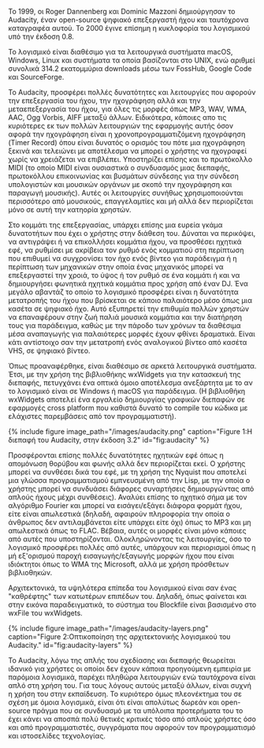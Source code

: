 Το 1999, οι Roger Dannenberg και Dominic Mazzoni δημιούργησαν το Audacity, έναν open-source ψηφιακό επεξεργαστή ήχου και ταυτόχρονα καταγραφέα αυτού. Το 2000 έγινε επίσημη η κυκλοφορία του λογισμικού υπό την έκδοση 0.8.

Το λογισμικό είναι διαθέσιμο για τα λειτουργικά συστήματα macOS, Windows, Linux και συστήματα τα οποία βασίζονται στο UNIX, ενώ αριθμεί συνολικά 314.2 εκατομμύρια downloads μέσω των FossHub, Google Code και SourceForge.

Το Audacity, προσφέρει πολλές δυνατότητες και λειτουργίες που αφορούν την επεξεργασία του ήχου, την ηχογράφηση αλλά και την μεταεπεξεργασία του ήχου, για όλες τις μορφές όπως MP3, WAV, WMA, AAC, Ogg Vorbis, AIFF μεταξύ άλλων. Ειδικότερα, κάποιες απο τις κυριότερες εκ των πολλών λειτουργιών της εφαρμογής αυτής όσον αφορά την ηχογράφηση είναι η χρονοπρογραμματιζόμενη ηχογράφηση (Timer Record) όπου είναι δυνατός ο ορισμός του πότε μια ηχογράφηση ξεκινά και τελειώνει με αποτέλεσμα να μπορεί ο χρήστης να ηχογραφεί χωρίς να χρειάζεται να επιβλέπει. Υποστηρίζει επίσης και το πρωτόκολλο MIDI (το οποίο MIDI είναι ουσιαστικά ο συνδυασμός μιας διεπαφής, πρωτοκόλλου επικοινωνίας και βυσμάτων σύνδεσης για την σύνδεση υπολογιστών και μουσικών οργάνων με σκοπό την ηχογράφηση και παραγωγή μουσικής). Αυτές οι λειτουργίες συνήθως χρησιμοποιούνται περισσότερο από μουσικούς, επαγγελαμτίες και μή αλλά δεν περιορίζεται μόνο σε αυτή την κατηορία χρηστών.

Στο κομμάτι της επεξεργασίας, υπάρχει επίσης μια ευρεία γκάμα δυνατοτήτων που έχει ο χρήστης στην διάθεση του. Δύναται να περικόψει, να αντιγράψει ή να επικολλήσει κομμάτια ήχου, να προσθέσει ηχητικά εφέ, να ρυθμίσει με ακρίβεια τον ρυθμό ενός κομματιού στη περίπτωση που επιθυμεί να συγχρονίσει τον ήχο ενός βίντεο για παράδειγμα ή η περίπτωση των μηχανικών στην οποία ένας μηχανικός μπορεί να επεξεργαστεί την χροιά, το ύψος ή τον ρυθμό σε ένα κομμάτι ή και να δημιουργήσει φωνητικά ηχητικά κομμάτια προς χρήση από έναν DJ. Ένα μεγάλο αβαντάζ το οποίο το λογισμικό προσφέρει είναι η δυνατότητα μετατροπής του ήχου που βρίσκεται σε κάποιο παλαιότερο μέσο όπως μια κασέτα σε ψηφιακό ήχο. Αυτό εξυπηρετεί την επιθυμία πολλών χρηστών να επαναφέρουν στην ζωή παλιά μουσικά κομμάτια και την διατήρηση τους για παράδειγμα, καθώς με την πάροδο των χρόνων τα διαθέσιμα μέσα αναπαγωγής για παλαιότερες μορφές έχουν φθίνει δραματικά. Είναι κάτι αντίστοιχο σαν την μετατροπή ενός αναλογικού βίντεο από κασέτα VHS, σε ψηφιακό βίντεο.

Όπως προαναφέρθηκε, είναι διαθέσιμο σε αρκετά λειτουργικά συστήματα. Έτσι, με την χρήση της βιβλιοθήκης wxWidgets για την κατασκευή της διεπαφής, πετυγχάνει ένα οπτικά όμοιο αποτέλεσμα ανεξάρτητα με το αν το λογισμικό είναι σε Windows ή macOS για παράδειγμα. (Η βιβλιοθήκη wxWidgets αποτελεί ένα εργαλείο δημιουργίας γραφικών διεπαφών σε εφαρμογές cross platform που καθιστά δυνατό το compile του κώδικα με ελάχιστες παρεμβάσεις από τον προγραμματιστή).

{% include figure image_path="/images/audacity.png" caption="Figure 1:Η διεπαφή του Audacity, στην έκδοση 3.2" id="fig:audacity" %}

Προσφέρονται επίσης πολλές δυνατότητες ηχητικών εφέ όπως η απομόνωση θορύβου και φωνής αλλά δεν περιορίζεται εκεί. Ο χρήστης μπορεί να συνθέσει δικά του εφέ, με τη χρήση της Nyquist που αποτελεί μια γλώσσα προγραμματισμού εμπνευσμένη από την Lisp, με την οποία ο χρήστης μπορεί να συνδυάσει διάφορες συναρτήσεις δημιουργώντας από απλούς ήχους μέχρι συνθέσεις). Αναλύει επίσης το ηχητικό σήμα με τον αλγόριθμο Fourier και μπορεί να εισάγει/εξάγει διάφορα φορμάτ ήχου, είτε είναι απωλεστικά (δηλαδή, αφαιρούν πληροφορία την οποία ο άνθρωπος δεν αντιλαμβάνεται είτε υπάρχει είτε όχι) όπως το MP3 και μη απωλεστικά όπως το FLAC. Βέβαια, αυτές οι μορφές είναι μόνο κάποιες από αυτές που υποστηρίζονται. Ολοκληρώνοντας τις λειτουργίες, όσο το λογισμικό προσφέρει πολλές από αυτές, υπάρχουν και περιορισμοί όπως η μή εξ'ορισμού παροχή εισαγωγής/εξαγωγής μορφών ήχου που είναι ιδιόκτητοι όπως το WMA της Microsoft, αλλά με χρήση πρόσθετων βιβλιοθηκών.

Αρχιτεκτονικά, τα υψηλότερα επίπεδα του λογισμικού είναι σαν ένας "καθρέφτης" των κατωτέρων επιπέδων του. Δηλαδή, όπως φαίνεται και στην εικόνα παραδειγματικά, το σύστημα του Blockfile είναι βασισμένο στο wxFile του wxWidgets.

{% include figure image_path="/images/audacity-layers.png" caption="Figure 2:Οπτικοποίηση της αρχιτεκτονικής λογισμικού του Audacity." id="fig:audacity-layers" %}

Το Audacity, λόγω της απλής του σχεδίασης και διεπαφής θεωρείται ιδανικό για χρήστες οι οποίοι δεν έχουν κάποια προηγούμενη εμπειρία με παρόμοια λογισμικά, παρέχει πληθώρα λειτουργιών ενώ ταυτόχρονα είναι απλό στη χρήση του. Για τους λόγους αυτούς μεταξύ άλλων, είναι συχνή η χρήση του στην εκπαίδευση. Το κυριότερο όμως πλεονέκτημα του σε σχέση με όμοια λογισμικά, είναι ότι είναι απολύτως δωρεάν και open-source πράγμα που σε συνδυασμό με τα υπόλοιπα προτερήματα του το έχει κάνει να αποσπά πολύ θετικές κριτικές τόσο από απλούς χρήστες όσο και από προγραμματιστές, συγγράματα που αφορούν τον προγραμματισμό και ιστοσελίδες τεχνολογίας.
